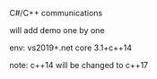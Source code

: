 C#/C++ communications

will add demo one by one

env:
vs2019+.net core 3.1+c++14


note: c++14 will be changed to c++17
